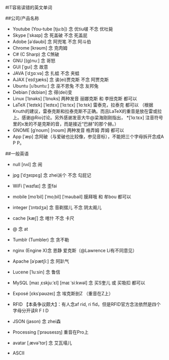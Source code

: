 #IT容易读错的英文单词

##公司/产品名称
* Youtube (You-tube [tju:b]) 念 优tiu啵 不念 优吐毙
* Skype [ˈskaɪp] 念 死盖破 不念 死盖屁
* Adobe [əˈdəʊbi] 念 阿兜笔 不念 阿斗伯
* Chrome [krəʊm] 念 克肉姆
* C# (C Sharp) 念 C煞破
* GNU [(g)nuː] 念 哥怒
* GUI [ˈɡui] 念 故意
* JAVA [ˈdʒɑːvə] 念 扎蛙 不念 夹蛙
* AJAX [ˈeɪdʒæks] 念 诶(ei)贾克斯 不念 阿贾克斯
* Ubuntu [uˈbuntuː] 念 巫不恩兔 不念 友邦兔
* Debian [ˈdɛbiən] 念 得(dei)变
* Linux [ˈlɪnəks] [ˈlɪnʊks] 两种发音 丽娜克斯 和 李扭克斯 都可以
* LaTeX [ˈleɪtɛk]  [ˈleɪtɛx]  [ˈlɑːtɛx] [ˈlɑːtɛk] 雷泰克，拉泰克 都可以 （根据Knuth的建议，雷泰克斯和拉泰克斯不正确。而且LaTeX的重音是放在雷或拉上。感谢@Rio讨论。另外感谢发音大牛@梁海刚刚指出， *[ˈlɑːtɛx] 注音符号里的x发的不是克斯的音，而是接近“巴赫”的那个赫。）
* GNOME [ɡˈnoʊm] [noʊm] 两种发音 格弄姆 弄姆 都可以 
*  App [ˈæp] 念阿破（与爱破也比较像，参见音标），不能把三个字母拆开念成A P P。

##一般英语
* null [nʌl] 念 闹
* jpg [ˈdʒeɪpɛɡ] 念 zhei派个 不念 勾屁记
* WiFi [ˈwaɪfaɪ] 念 歪fai
* mobile [moˈbil] [ˈmoˌbil] [ˈməubail] 膜拜哦 和 牟bou 都可以
* integer [ˈɪntɪdʒə] 念 音剃摺儿 不念 阴太阁儿
* cache [kæʃ] 念 喀什 不念 卡尺
* @ 念 at
* Tumblr (Tumbler) 念 贪不勒
* nginx (Engine X)念 恩静 爱克斯（@Lawrence Li有不同意见）
* Apache [əˈpætʃiː] 念 阿趴气
* Lucene [ˈluːsin] 念 鲁信
* MySQL [maɪ ˌɛskjuːˈɛl] [maɪ ˈsiːkwəl] 念 买S奎儿 或 买吸扣 都可以
* Exposé [ɛksˈpəʊzeɪ] 念 埃克斯剖Z （重音在Z上）
* RFID 【本条争议颇大】：有人念af rid, ri fid，但是RFID官方念法依然是四个字母分开读R F I D
* JSON (jason) 念 zhei森
* Processing [ˈprəʊsesɪŋ] 重音在Pro上
* avatar [ˌævə'tɑr] 念 艾瓦塌儿

* ASCII